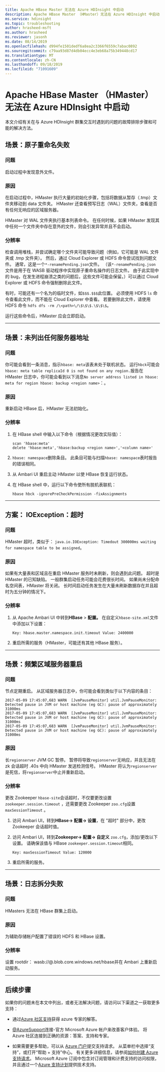 ```yaml
---
title: Apache HBase Master 无法在 Azure HDInsight 中启动
description: Apache HBase Master （HMaster）无法在 Azure HDInsight 中启动
ms.service: hdinsight
ms.topic: troubleshooting
author: hrasheed-msft
ms.author: hrasheed
ms.reviewer: jasonh
ms.date: 08/14/2019
ms.openlocfilehash: d994fe1501dedf6a8ea2c3366f6559c7abac0892
ms.sourcegitcommit: c79aa93d87d4db04ecc4e3eb68a75b349448cd17
ms.translationtype: MT
ms.contentlocale: zh-CN
ms.lasthandoff: 09/18/2019
ms.locfileid: "71091609"
---
```

# <a name="apache-hbase-master-hmaster-fails-to-start-in-azure-hdinsight"></a>Apache HBase Master （HMaster）无法在 Azure HDInsight 中启动

本文介绍有关在与 Azure HDInsight 群集交互时遇到的问题的故障排除步骤和可能的解决方法。

## <a name="scenario-atomic-renaming-failure"></a>场景：原子重命名失败

### <a name="issue"></a>问题

启动过程中发现意外文件。

### <a name="cause"></a>原因

在启动过程中，HMaster 执行大量的初始化步骤，包括将数据从暂存（.tmp）文件夹移动到 data 文件夹。 HMaster 还查看预写日志（WAL）文件夹，查看是否有任何无响应的区域服务器。

HMaster 对 WAL 文件夹执行基本列表命令。 在任何时候，如果 HMaster 发现其中任何一个文件夹中存在意外的文件，则会引发异常并且不会启动。

### <a name="resolution"></a>分辨率

检查调用堆栈，并尝试确定哪个文件夹可能导致问题（例如，它可能是 WAL 文件夹或 .tmp 文件夹）。 然后，通过 Cloud Explorer 或 HDFS 命令尝试找到问题文件。 通常，这是一个`*-renamePending.json`文件。 （该`*-renamePending.json`文件是用于在 WASB 驱动程序中实现原子重命名操作的日志文件。 由于此实现中的 bug，在发生进程崩溃之类的问题后，这些文件可能会保留。）可以通过 Cloud Explorer 或 HDFS 命令强制删除此文件。

有时，可能还有一个名为的临时文件，如`$$$.$$$`此位置。 必须使用 HDFS `ls` 命令查看此文件，而不能在 Cloud Explorer 中查看。 若要删除此文件，请使用 HDFS 命令 `hdfs dfs -rm /\<path>\/\$\$\$.\$\$\$`。

运行这些命令后，HMaster 应会立即启动。

---

## <a name="scenario-no-server-address-listed"></a>场景：未列出任何服务器地址

### <a name="issue"></a>问题

你可能会看到一条消息，指示`hbase: meta`该表未处于联机状态。 运行`hbck`可能会`hbase: meta table replicaId 0 is not found on any region.`报告在 HMaster 日志中，你可能会看到以下消息`No server address listed in hbase: meta for region hbase: backup <region name>`：。  

### <a name="cause"></a>原因

重新启动 HBase 后，HMaster 无法初始化。

### <a name="resolution"></a>分辨率

1. 在 HBase shell 中输入以下命令（根据情况更改实际值）：

    ```hbase
    scan 'hbase:meta'
    delete 'hbase:meta','hbase:backup <region name>','<column name>'
    ```

1. `hbase: namespace`删除条目。 此条目可能与扫描`hbase: namespace`表时报告的错误相同。

1. 从 Ambari UI 重启主动 HMaster 以使 HBase 恢复运行状态。

1. 在 HBase shell 中，运行以下命令使所有脱机表联机：

    ```hbase
    hbase hbck -ignorePreCheckPermission -fixAssignments
    ```

---

## <a name="scenario-javaioioexception-timedout"></a>方案： IOException：超时

### <a name="issue"></a>问题

HMaster 超时，类似于： `java.io.IOException: Timedout 300000ms waiting for namespace table to be assigned`。

### <a name="cause"></a>原因

如果有大量表和区域且在重启 HMaster 服务时未刷新，则会遇到此问题。 超时是 HMaster 的已知缺陷。 一般群集启动任务可能会花费很长时间。 如果尚未分配命名空间表，HMaster 将关闭。 长时间启动任务发生在大量未刷新数据存在并且超时为五分钟的情况下。

### <a name="resolution"></a>分辨率

1. 从 Apache Ambari UI 中转到**HBase** > **配置。** 在自定义`hbase-site.xml`文件中添加以下设置：

    ```
    Key: hbase.master.namespace.init.timeout Value: 2400000  
    ```

1. 重启所需的服务（HMaster，可能还有其他 HBase 服务）。

---

## <a name="scenario-frequent-region-server-restarts"></a>场景：频繁区域服务器重启

### <a name="issue"></a>问题

节点定期重启。 从区域服务器日志中，你可能会看到类似于以下内容的条目：

```
2017-05-09 17:45:07,683 WARN  [JvmPauseMonitor] util.JvmPauseMonitor: Detected pause in JVM or host machine (eg GC): pause of approximately 31000ms
2017-05-09 17:45:07,683 WARN  [JvmPauseMonitor] util.JvmPauseMonitor: Detected pause in JVM or host machine (eg GC): pause of approximately 31000ms
2017-05-09 17:45:07,683 WARN  [JvmPauseMonitor] util.JvmPauseMonitor: Detected pause in JVM or host machine (eg GC): pause of approximately 31000ms
```

### <a name="cause"></a>原因

长`regionserver` JVM GC 暂停。 暂停将导致`regionserver`无响应，并且无法在 zk 会话超时 .40s 中向 HMaster 发送检测信号。 HMaster 将认为`regionserver`是死信，将`regionserver`中止并重新启动。

### <a name="resolution"></a>分辨率

更改 Zookeeper `hbase-site`会话超时，不仅要更改设置`zookeeper.session.timeout` ，还需要更改 Zookeeper `zoo.cfg`设置`maxSessionTimeout` 。

1. 访问 Ambari UI，转到**HBase-> 配置-> 设置**，在 "超时" 部分中，更改 Zookeeper 会话超时值。

1. 访问 Ambari UI，转到**Zookeeper-> 配置-> 自定义** `zoo.cfg`，添加/更改以下设置。 请确保该值与 HBase `zookeeper.session.timeout`相同。

    ```
    Key: maxSessionTimeout Value: 120000  
    ```

1. 重启所需的服务。

---

## <a name="scenario-log-splitting-failure"></a>场景：日志拆分失败

### <a name="issue"></a>问题

HMasters 无法在 HBase 群集上启动。

### <a name="cause"></a>原因

为辅助存储帐户配置了错误的 HDFS 和 HBase 设置。

### <a name="resolution"></a>分辨率

设置 rootdir： wasb://@.blob.core.windows.net/hbase并在 Ambari 上重新启动服务。

---

## <a name="next-steps"></a>后续步骤

如果你的问题未在本文中列出，或者无法解决问题，请访问以下渠道之一获取更多支持：

* 通过[Azure 社区支持](https://azure.microsoft.com/support/community/)获得 azure 专家的解答。

* [@AzureSupport](https://twitter.com/azuresupport)连接-官方 Microsoft Azure 帐户来改善客户体验。 将 Azure 社区连接到正确的资源：答案、支持和专家。

* 如果需要更多帮助，可以从 [Azure 门户](https://portal.azure.com/?#blade/Microsoft_Azure_Support/HelpAndSupportBlade/)提交支持请求。 从菜单栏中选择“支持”，或打开“帮助 + 支持”中心。 有关更多详细信息，请参阅[如何创建 Azure 支持请求](https://docs.microsoft.com/azure/azure-supportability/how-to-create-azure-support-request)。 Microsoft Azure 订阅中包含对订阅管理和计费支持的访问权限，并且通过一个[Azure 支持计划](https://azure.microsoft.com/support/plans/)提供技术支持。
